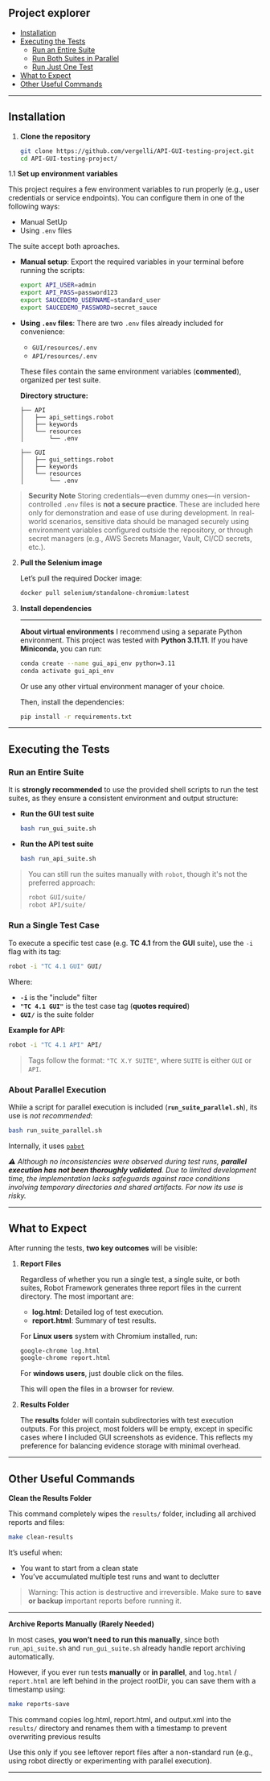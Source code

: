## Project explorer

- [Installation](#installation)
- [Executing the Tests](#executing-the-tests)
  - [Run an Entire Suite](#run-an-entire-suite)
  - [Run Both Suites in Parallel](#run-both-suites-in-parallel)
  - [Run Just One Test](#run-just-one-test)
- [What to Expect](#what-to-expect)
- [Other Useful Commands](#other-useful-commands)

---

## Installation

1. **Clone the repository**
   ```bash
   git clone https://github.com/vergelli/API-GUI-testing-project.git
   cd API-GUI-testing-project/
   ```

1.1 **Set up environment variables**

This project requires a few environment variables to run properly (e.g., user credentials or service endpoints). You can configure them in one of the following ways:

 - Manual SetUp
 - Using `.env` files

The suite accept both aproaches.

* **Manual setup**: Export the required variables in your terminal before running the scripts:

  ```bash
  export API_USER=admin
  export API_PASS=password123
  export SAUCEDEMO_USERNAME=standard_user
  export SAUCEDEMO_PASSWORD=secret_sauce
  ```

* **Using `.env` files**:
  There are two `.env` files already included for convenience:

  * `GUI/resources/.env`
  * `API/resources/.env`

  These files contain the same environment variables (**commented**), organized per test suite.

  **Directory structure:**

  ```
  ├── API
  │   ├── api_settings.robot
  │   ├── keywords
  │   └── resources
  │       └── .env

  ├── GUI
  │   ├── gui_settings.robot
  │   ├── keywords
  │   └── resources
  │       └── .env
  ```

> **Security Note**
> Storing credentials—even dummy ones—in version-controlled `.env` files is **not a secure practice**.
> These are included here only for demonstration and ease of use during development.
> In real-world scenarios, sensitive data should be managed securely using environment variables configured outside the repository, or through secret managers (e.g., AWS Secrets Manager, Vault, CI/CD secrets, etc.).



2. **Pull the Selenium image**

    Let’s pull the required Docker image:

   ```bash
   docker pull selenium/standalone-chromium:latest
   ```

3. **Install dependencies**

   ---

   **About virtual environments**
   I recommend using a separate Python environment.
   This project was tested with **Python 3.11.11**.
   If you have **Miniconda**, you can run:

   ```bash
   conda create --name gui_api_env python=3.11
   conda activate gui_api_env
   ```

   Or use any other virtual environment manager of your choice.

   Then, install the dependencies:

   ```bash
   pip install -r requirements.txt
   ```

---

## Executing the Tests

### Run an Entire Suite

It is **strongly recommended** to use the provided shell scripts to run the test suites, as they ensure a consistent environment and output structure:

- **Run the GUI test suite**
  ```bash
  bash run_gui_suite.sh
  ```

* **Run the API test suite**

  ```bash
  bash run_api_suite.sh
  ```
> You can still run the suites manually with `robot`, though it's not the preferred approach:
>
> ```bash
> robot GUI/suite/
> robot API/suite/
> ```

### Run a Single Test Case

To execute a specific test case (e.g. **TC 4.1** from the **GUI** suite), use the `-i` flag with its tag:

```bash
robot -i "TC 4.1 GUI" GUI/
```

Where:

* **`-i`** is the "include" filter
* **`"TC 4.1 GUI"`** is the test case tag (**quotes required**)
* **`GUI/`** is the suite folder

**Example for API:**

```bash
robot -i "TC 4.1 API" API/
```

> Tags follow the format: `"TC X.Y SUITE"`, where `SUITE` is either `GUI` or `API`.


### About Parallel Execution

While a script for parallel execution is included (**`run_suite_parallel.sh`**), its use is *not recommended*:

```bash
bash run_suite_parallel.sh
```
Internally, it uses [`pabot`](https://github.com/robotframework/pabot)

_⚠️ Although no inconsistencies were observed during test runs, **parallel execution has not been thoroughly validated**. Due to limited development time, the implementation lacks safeguards against race conditions involving temporary directories and shared artifacts. For now its use is risky._

---

## What to Expect

After running the tests, **two key outcomes** will be visible:

1. **Report Files**

   Regardless of whether you run a single test, a single suite, or both suites, Robot Framework generates three report files in the current directory. The most important are:

   - **log.html**: Detailed log of test execution.
   - **report.html**: Summary of test results.

   For **Linux users** system with Chromium installed, run:

   ```bash
   google-chrome log.html
   google-chrome report.html
   ```

   For **windows users**, just double click on the files.

   This will open the files in a browser for review.

2. **Results Folder**

   The **results** folder will contain subdirectories with test execution outputs. For this project, most folders will be empty, except in specific cases where I included GUI screenshots as evidence. This reflects my preference for balancing evidence storage with minimal overhead.

---
## Other Useful Commands

**Clean the Results Folder**

This command completely wipes the `results/` folder, including all archived reports and files:

```bash
make clean-results
```
It’s useful when:

 - You want to start from a clean state
 - You’ve accumulated multiple test runs and want to declutter

> Warning: This action is destructive and irreversible.
> Make sure to **save or backup** important reports before running it.
___

**Archive Reports Manually (Rarely Needed)**

   In most cases, **you won’t need to run this manually**, since both `run_api_suite.sh` and `run_gui_suite.sh` already handle report archiving automatically.


   However, if you ever run tests **manually** or **in parallel**, and `log.html` / `report.html` are left behind in the project rootDir, you can save them with a timestamp using:

   ```bash
   make reports-save
   ```

This command copies log.html, report.html, and output.xml into the `results/` directory and renames them with a timestamp to prevent overwriting previous results

Use this only if you see leftover report files after a non-standard run (e.g., using robot directly or experimenting with parallel execution).
___
